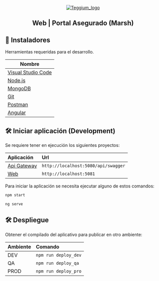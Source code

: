 <p align="center">
  <a href="https://cibergestion.com.mx/" target="blank"><img src="https://teggium.com/assets/img/logo-teggium.png"  alt="Teggium_logo" /></a>
</p>

<h2 align="center">Web | Portal Asegurado <b>(Marsh)</b></h2>

## 📌 Instaladores

Herramientas requeridas para el desarrollo.

| Nombre                                                                                |
| ------------------------------------------------------------------------------------- |
| [Visual Studio Code](https://code.visualstudio.com/)                                  |
| [Node.js](https://nodejs.org/dist/v18.16.0/node-v18.16.0-x64.msi)                     |
| [MongoDB](https://fastdl.mongodb.org/windows/mongodb-windows-x86_64-6.0.5-signed.msi) |
| [Git](https://git-scm.com/download/win)                                               |
| [Postman](https://dl.pstmn.io/download/latest/win64)                                  |
| [Angular](https://angular.io/guide/setup-local#install-the-angular-cli)               |

## 🛠️ Iniciar aplicación (Development)

Se requiere tener en ejecución los siguientes proyectos:

| Aplicación                                       | Url                                 |
| :----------------------------------------------- | :---------------------------------- |
| [Api Gateway](http://localhost:5080/api/swagger) | `http://localhost:5080/api/swagger` |
| [Web](http://localhost:5081)                     | `http://localhost:5081`             |

Para iniciar la aplicación se necesita ejecutar alguno de estos comandos:

```bash
npm start

ng serve
```

## 🛠️ Despliegue

Obtener el compilado del aplicativo para publicar en otro ambiente:

| Ambiente | Comando              |
| :------- | :------------------- |
| DEV      | `npm run deploy_dev` |
| QA       | `npm run deploy_qa`  |
| PROD     | `npm run deploy_pro` |
